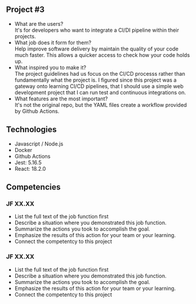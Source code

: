 ## Project #3
- What are the users? <br>
It's for developers who want to integrate a CI/DI pipeline within their projects.
- What job does it form for them? <br>
Help improve software delivery by maintain the quality of your code much faster. This allows a quicker access to check how your code holds up.
- What inspired you to make it? <br>
The project guidelines had us focus on the CI/CD processs rather than fundamentally what the project is. I figured since this project was a gateway onto learning
CI/CD pipelines, that I should use a simple web development project that I can run test and continuous integrations on.
- What features are the most important? <br>
It's not the original repo, but the YAML files create a workflow provided by Github Actions.


## Technologies
<ul>
  <li>Javascript / Node.js</li>
  <li>Docker</li>
  <li>Github Actions</li>
  <li>Jest: 5.16.5</li>
  <li>React: 18.2.0</li>
</ul>

## Competencies
### JF XX.XX
- List the full text of the job function first
- Describe a situation where you demonstrated  this job function.
- Summarize the actions you took to accomplish the goal. 
- Emphasize the results of this action for your team or your learning. 
- Connect the competentcy to this project

### JF XX.XX
- List the full text of the job function first
- Describe a situation where you demonstrated  this job function.
- Summarize the actions you took to accomplish the goal. 
- Emphasize the results of this action for your team or your learning. 
- Connect the competentcy to this project
